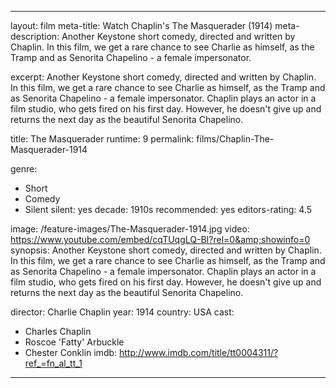 ---

layout: film
meta-title: Watch Chaplin's The Masquerader (1914)
meta-description:  Another Keystone short comedy, directed and written by Chaplin. In this  film, we get a rare chance to see Charlie as himself, as the Tramp and as Senorita Chapelino - a female impersonator. 

excerpt: Another Keystone short comedy, directed and written by Chaplin. In this  film, we get a rare chance to see Charlie as himself, as the Tramp and as Senorita Chapelino - a female impersonator. Chaplin plays an actor in a film studio, who gets fired on his first day. However, he doesn't give up and returns the next day as the beautiful Senorita Chapelino.

title: The Masquerader
runtime: 9
permalink: films/Chaplin-The-Masquerader-1914

genre:
- Short
- Comedy 
- Silent
silent: yes
decade: 1910s
recommended: yes
editors-rating: 4.5

image: /feature-images/The-Masquerader-1914.jpg
video: https://www.youtube.com/embed/cqTUqgLQ-BI?rel=0&amp;showinfo=0
synopsis: Another Keystone short comedy, directed and written by Chaplin. In this  film, we get a rare chance to see Charlie as himself, as the Tramp and as Senorita Chapelino - a female impersonator. Chaplin plays an actor in a film studio, who gets fired on his first day. However, he doesn't give up and returns the next day as the beautiful Senorita Chapelino.

director: Charlie Chaplin
year: 1914
country: USA
cast: 
- Charles Chaplin
- Roscoe 'Fatty' Arbuckle
- Chester Conklin
imdb: http://www.imdb.com/title/tt0004311/?ref_=fn_al_tt_1

---